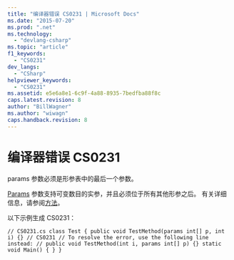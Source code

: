 ```yaml
---
title: "编译器错误 CS0231 | Microsoft Docs"
ms.date: "2015-07-20"
ms.prod: ".net"
ms.technology: 
  - "devlang-csharp"
ms.topic: "article"
f1_keywords: 
  - "CS0231"
dev_langs: 
  - "CSharp"
helpviewer_keywords: 
  - "CS0231"
ms.assetid: e5e6a8e1-6c9f-4a88-8935-7bedfba88f8c
caps.latest.revision: 8
author: "BillWagner"
ms.author: "wiwagn"
caps.handback.revision: 8
---
```

# 编译器错误 CS0231
params 参数必须是形参表中的最后一个参数。  
  
 [Params](../../csharp/language-reference/keywords/params.md) 参数支持可变数目的实参，并且必须位于所有其他形参之后。 有关详细信息，请参阅[方法](../../csharp/programming-guide/classes-and-structs/methods.md)。  
  
 以下示例生成 CS0231：  
  
```  
// CS0231.cs class Test { public void TestMethod(params int[] p, int i) {} // CS0231 // To resolve the error, use the following line instead: // public void TestMethod(int i, params int[] p) {} static void Main() { } }  
```